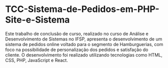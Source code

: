 # TCC-Sistema-de-Pedidos-em-PHP-Site-e-Sistema
Este trabalho de conclusão de curso, realizado no curso de Análise e Desenvolvimento de Sistemas no IFSP, apresenta o desenvolvimento de um sistema de pedidos online voltado para o segmento de Hamburguerias, com foco na possibilidade de personalização dos pedidos e satisfação do cliente. O desenvolvimento foi realizado utilizando tecnologias como HTML, CSS, PHP, JavaScript e React.
